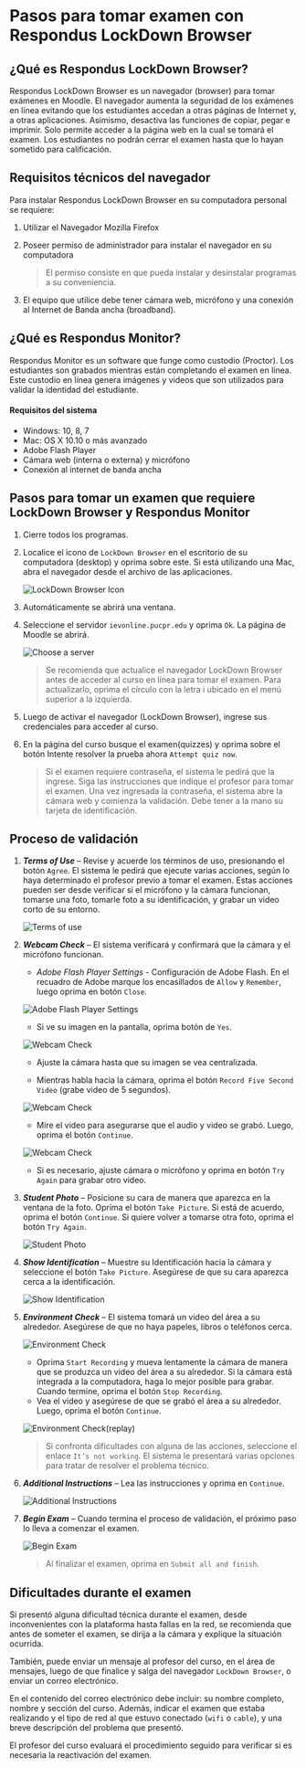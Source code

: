 # Pasos para tomar examen con Respondus LockDown Browser

## ¿Qué es Respondus LockDown Browser?

Respondus LockDown Browser es un navegador (browser) para tomar exámenes en Moodle. El navegador aumenta la seguridad de los exámenes en línea evitando que los estudiantes accedan a otras páginas de Internet y, a otras aplicaciones. Asimismo, desactiva las funciones de copiar, pegar e imprimir. Solo permite acceder a la página web en la cual se tomará el examen. Los estudiantes no podrán cerrar el examen hasta que lo hayan sometido para calificación.

## Requisitos técnicos del navegador

Para instalar Respondus LockDown Browser en su computadora personal se requiere:
1. Utilizar el Navegador Mozilla Firefox

2. Poseer permiso de administrador para instalar el navegador en su computadora
	>El permiso consiste en que pueda instalar y desinstalar programas a su conveniencia.

3. El equipo que utilice debe tener cámara web, micrófono y una conexión al Internet de Banda ancha (broadband).

## ¿Qué es Respondus Monitor?

Respondus Monitor es un software que funge como custodio (Proctor). Los estudiantes son grabados mientras están completando el examen en línea. Este custodio en línea genera imágenes y videos que son utilizados para validar la identidad del estudiante.

#### Requisitos del sistema
- Windows: 10, 8, 7
- Mac: OS X 10.10 o más avanzado
- Adobe Flash Player
- Cámara web (interna o externa) y micrófono
- Conexión al internet de banda ancha

## Pasos para tomar un examen que requiere LockDown Browser y Respondus Monitor
1. Cierre todos los programas.

2. Localice el icono de `LockDown Browser` en el escritorio de su computadora (desktop) y oprima sobre este. Si está utilizando una Mac, abra el navegador desde el archivo de las aplicaciones.

	![LockDown Browser Icon](lockDownIcon.png)

3. Automáticamente se abrirá una ventana.

4. Seleccione el servidor `ievonline.pucpr.edu` y oprima `Ok`. La página de Moodle se abrirá.

	![Choose a server](chooseServer.png)

	>Se recomienda que actualice el navegador LockDown Browser antes de acceder al curso en línea para tomar el examen. Para actualizarlo, oprima el círculo con la letra i ubicado en el menú superior a la izquierda.

5. Luego de activar el navegador (LockDown Browser), ingrese sus credenciales para acceder al curso.

6. En la página del curso busque el examen(quizzes) y oprima sobre el botón Intente resolver la prueba ahora `Attempt quiz now`.
	> Si el examen requiere contraseña, el sistema le pedirá que la ingrese. Siga las instrucciones que indique el profesor para tomar el examen. Una vez ingresada la contraseña, el sistema abre la cámara web y comienza la validación.
	> Debe tener a la mano su tarjeta de identificación.

## Proceso de validación

1. ***Terms of Use*** – Revise y acuerde los términos de uso, presionando el botón `Agree`. El sistema le pedirá que ejecute varias acciones, según lo haya determinado el profesor previo a tomar el examen. Estas acciones pueden ser desde verificar si el micrófono y la cámara funcionan, tomarse una foto, tomarle foto a su identificación, y grabar un video corto de su entorno.

	![Terms of use](termsOfUse.png)

2. ***Webcam Check*** – El sistema verificará y confirmará que la cámara y el micrófono funcionan.
	- *Adobe Flash Player Settings* - Configuración de Adobe Flash. En el recuadro de Adobe marque los encasillados de `Allow` y `Remember`, luego oprima en botón `Close`.

	![Adobe Flash Player Settings](flashSettings.jpg)

	- Si ve su imagen en la pantalla, oprima botón de `Yes`.

	![Webcam Check](webcamCheck01.png)

	- Ajuste la cámara hasta que su imagen se vea centralizada.

	- Mientras habla hacia la cámara, oprima el botón `Record Five Second Video` (grabe video de 5 segundos).

	![Webcam Check](webcamCheck02.png)

	- Mire el video para asegurarse que el audio y video se grabó. Luego, oprima el botón `Continue`.

	![Webcam Check](webcamCheck03.png)

	- Si es necesario, ajuste cámara o micrófono y oprima en botón `Try Again` para grabar otro video.

3. ***Student Photo*** – Posicione su cara de manera que aparezca en la ventana de la foto. Oprima el botón `Take Picture`. Si está de acuerdo, oprima el botón `Continue`. Si quiere volver a tomarse otra foto, oprima el botón `Try Again`.

	![Student Photo](studentPhoto.png)

4. ***Show Identification*** – Muestre su Identificación hacia la cámara y seleccione el botón `Take Picture`. Asegúrese de que su cara aparezca cerca a la identificación.

	![Show Identification](showId.png)

5. ***Environment Check*** – El sistema tomará un video del área a su alrededor. Asegúrese de que no haya papeles, libros o teléfonos cerca.

	![Environment Check](envCheck01.png)

	- Oprima `Start Recording` y mueva lentamente la cámara de manera que se produzca un video del área a su alrededor. Si la cámara está integrada a la computadora, haga lo mejor posible para grabar. Cuando termine, oprima el botón `Stop Recording`.
	- Vea el video y asegúrese de que se grabó el área a su alrededor. Luego, oprima el botón `Continue`.

	![Environment Check(replay)](envCheck02.png)

	> Si confronta dificultades con alguna de las acciones, seleccione el enlace `It’s not working`. El sistema le presentará varias opciones para tratar de resolver el problema técnico.

6. ***Additional Instructions*** – Lea las instrucciones y oprima en `Continue`.

	![Additional Instructions](addInstrucs.png)

7. ***Begin Exam*** – Cuando termina el proceso de validación, el próximo paso lo lleva a comenzar el examen.

	![Begin Exam](beginExam.png)

	> Al finalizar el examen, oprima en `Submit all and finish`.

## Dificultades durante el examen

Si presentó alguna dificultad técnica durante el examen, desde inconvenientes con la plataforma hasta fallas en la red, se recomienda que antes de someter el examen, se dirija a la cámara y explique la situación ocurrida.

También, puede enviar un mensaje al profesor del curso, en el área de mensajes, luego de que finalice y salga del navegador `LockDown Browser`, o enviar un correo electrónico.

En el contenido del correo electrónico debe incluir: su nombre completo, nombre y sección del curso. Además, indicar el examen que estaba realizando y el tipo de red al que estuvo conectado (`wifi` o `cable`), y una breve descripción del problema que presentó.

El profesor del curso evaluará el procedimiento seguido para verificar si es necesaria la reactivación del examen.
